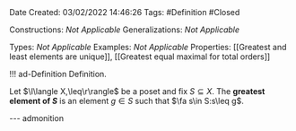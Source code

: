 <br />
<br />

Date Created: 03/02/2022 14:46:26
Tags: #Definition #Closed 

Constructions: _Not Applicable_
Generalizations: _Not Applicable_

Types: _Not Applicable_
Examples: _Not Applicable_
Properties: [[Greatest and least elements are unique]], [[Greatest equal maximal for total orders]]

!!! ad-Definition Definition.

Let $\l\langle X,\leq\r\rangle$ be a poset and fix $S\subseteq X$. The **greatest element of $S$** is an element $g\in S$ such that $\fa s\in S:s\leq g$.

--- admonition

